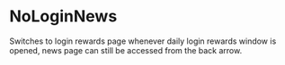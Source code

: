 # NoLoginNews
Switches to login rewards page whenever daily login rewards window is opened, news page can still be accessed from the back arrow.
